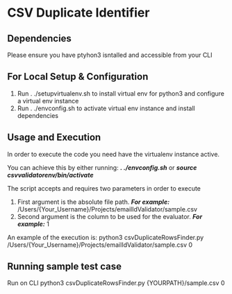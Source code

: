 # CSV Duplicate Identifier

## Dependencies

Please ensure you have ptyhon3 isntalled and accessible from your CLI

## For Local Setup & Configuration

1. Run . ./setupvirtualenv.sh to install virtual env for python3 and configure a virtual env instance
2. Run . ./envconfig.sh to activate virtual env instance and install dependencies

## Usage and Execution

In order to execute the code you need have the virtualenv instance active.

You can achieve this by either running: _**. ./envconfig.sh**_ or _**source csvvalidatorenv/bin/activate**_

The script accepts and requires two parameters in order to execute

1. First argument is the absolute file path. _**For example:**_ /Users/{Your_Username}/Projects/emailIdValidator/sample.csv
2. Second argument is the column to be used for the evaluator. _**For example:**_ 1
  
An example of the execution is: python3 csvDuplicateRowsFinder.py /Users/{Your_Username}/Projects/emailIdValidator/sample.csv 0

## Running sample test case

Run on CLI python3 csvDuplicateRowsFinder.py {YOURPATH}/sample.csv 0
